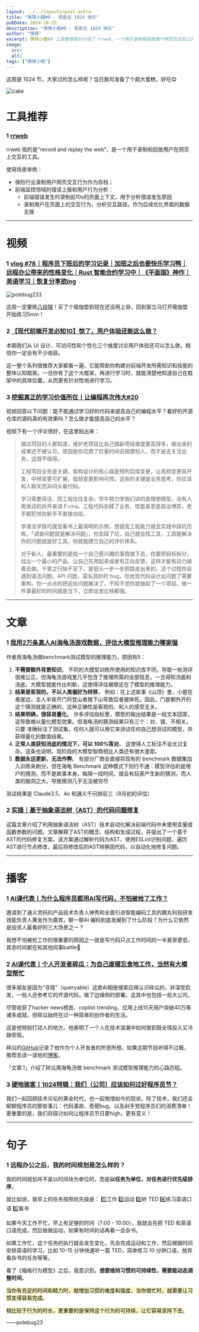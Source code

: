 ```yaml
---
layout: ../../layouts/post.astro
title: "筷筷小报#9 - 祝各位 1024 快乐"
pubDate: 2024-10-25
description: "筷筷小报#9 - 祝各位 1024 快乐"
author: "筷筷"
excerpt: 筷筷小报#9 工具推荐部分介绍了 rrweb，一个用于录制和回放用户网页交互的工具。视频推荐包括作者最爱的 polebug vlog、现代前端开发必知系列之用户体验优化，以及如何挖掘学习的价值。文章推荐探讨了使用海龟汤游戏数据评估大模型推理能力，以及基于AST的代码问题修复方案。播客推荐讨论了AI编码的发展阶段、个人开发者如何利用AI提高效率，以及如何庆祝程序员节。最后，分享了关于远程办公时间规划的见解，强调了任务优先级排序和习惯可持续性的重要性。
image:  
  src:
  alt:
tags: ["筷筷小报"]
---
```


这周是 1024 节，大家过的怎么样呢？当日我司准备了个超大蛋糕，好吃😋

![cake](https://mp-32a9c741-ee12-48ed-86c1-aaeb62c1a109.cdn.bspapp.com/cloudstorage/kkxb/kkxb9-1.png)

# 工具推荐

### 1 [rrweb](https://github.com/rrweb-io/rrweb)

rrweb 指的是“record and replay the web”，是一个用于录制和回放用户在网页上交互的工具。

使用场景举例：
- 保险行业录制用户网页交互行为作为存档；
- 前端监控领域的错误上报和用户行为分析：
	- 前端错误发生时录制前10s的页面上下文，用于分析错误发生原因
	- 录制用户在页面上的交互行为，分析交互路径，作为后续优化界面的数据支撑

---
# 视频

### 1 [vlog #78｜程序员下班后的学习记录｜加班之后也要快乐学习鸭｜远程办公带来的性格变化｜Rust 智能合约学习中｜《平面国》神作｜英语学习｜恢复分享欲ing](https://www.bilibili.com/video/BV1dQyeY3Eei/?share_source=copy_web&vd_source=27102c235ff3a9369a44716ba38084f3)

![polebug233](https://mp-32a9c741-ee12-48ed-86c1-aaeb62c1a109.cdn.bspapp.com/cloudstorage/kkxb/kkxb9-2.png)

这周一定要练[八段锦](https://www.bilibili.com/video/BV1ZK411z7wY/?share_source=copy_web&vd_source=27102c235ff3a9369a44716ba38084f3)！买了个瑜伽垫到现在还没用上😅，回到家立马打开瑜伽垫开始练习5min！

### 2 [【现代前端开发必知10】惊了，用户体验还能这么做？](https://www.bilibili.com/video/BV1MWyeYhEi3/?share_source=copy_web&vd_source=27102c235ff3a9369a44716ba38084f3)

本期我们从 UI 设计、可访问性和个性化三个维度讨论用户体验还可以怎么做，相信你一定会有不少收获。

这一整个系列很推荐大家都看一遍，它能帮助你构建对前端开发所需知识和技能的整体认知框架。一旦你有了这个大框架，再进行学习时，就能清楚地知道自己在框架中的具体位置，从而更有针对性地进行学习。

### 3 [挖掘真正的学习价值所在丨让编程再次伟大#20](https://www.bilibili.com/video/BV1GAyZYAEwA/?share_source=copy_web&vd_source=27102c235ff3a9369a44716ba38084f3)

视频回答以下问题：能不能通过学习好的代码来提高自己的编程水平？看好的开源仓库的源码真的有效果吗？怎么做才能提高自己的水平？

视频下有一个评论很好，在这里贴出来：

> 搞过项目的人都知道，维护老项目比自己搞新项目难度要高得多，做出来的成果还不被认可。原因是你花费了巨量时间去揣摩别人，而不是去关注业务，这很不值得。
> 
> 工程项目业务是关键，架构设计的核心就是预判后续变更，让高频变更易开发，中频变更可扩展，低频变更影响可控。这些的关键是业务思考，你应该和人聊天而非闷头看代码。 
> 
> 学习需要简洁，而工程往往复杂。学牛顿力学我们讲的是理想模型，没有人用发动机拆开来讲 F=ma。工程代码杂糅了业务、性能甚至是政治博弈，老手都犯怵你新手不直接白给。 
> 
> 学语法学技巧就去看书上最简明的示例，想提高工程能力就去实践中踩坑历练。「调查问题就是解决问题」，你去踩了坑，自己就会找工具，工具能解决你的问题就是好工具，你就能建立自己的评价体系。 
> 
> 对于新人，最重要的是找一个自己感兴趣的事情做下去，你要把目标拆分，找出一个最小的产品，让自己先用起来或者有正向反馈，这样才能有动力接着去做。千里之行始于足下，是低头一步一步把路走出来的。这个过程你会遇到语法问题，API 问题，莫名其妙的 bug，你发现代码设计出问题了需要重构，你一点点的把这些问题解决了，不知不觉你就做起了一个项目。做一件事最好的时间就是当下，立即出发比啥都强。

---
# 文章

### 1 [我用2万条真人AI海龟汤游戏数据，评估大模型推理能力哪家强](https://mp.weixin.qq.com/s/7GVlt8IJMxJkR0kDNPVMLw)

作者用海龟汤做benchmark测试模型的推理能力，原因有5：

1. **不需要额外背景知识**。 不同的大模型训练所使用的知识库不同，导致一些测评很难公正。但海龟汤游戏里几乎包含了推理所需的全部信息，一旦得知汤面和汤底，大模型就能作出判断，这使得评估被限定在了模型的推理能力。
2. **结果是客观的，不以人类偏好为转移**。 例如：在上述故事《山顶》里，小屋在悬崖边，主人半夜开门将登山者推下山导致后者被摔死。因此，门是朝外开的这个猜测就是正确的，这种正确性是客观的、和人的感受无关。
3. **结果明确，很容易量化**。 许多评估指标里，模型的输出结果是一段文本回答，这导致难以量化模型效果。但海龟汤的猜测结果只有三个：对、错、不相关。只要 准确标注了测试集，任何人就可以用它来测试任何自己想测试的模型，并获得量化的数值结果。
4. **正常人类获知汤底的情况下，可以 100%答对**。 这使得人工标注不会太过复杂。这条也说明，现阶段的大模型智商相比人类还有很大差距。
5. **数据永远更新、无法作弊**。 有部分厂商会直接将现有的 benchmark 数据集加入训练来刷分，但在海龟 Benchmark 这种模式下则行不通：模型评估的是用户的猜测，而不是故事本身。每隔一段时间，就会有玩家产生新的猜测，而人类的脑洞之大，导致猜测几乎无法被穷尽

测试结果是 Claude3.5、4o 和通义千问排前三（8月初的评估）

### 2 [实操｜基于抽象语法树（AST）的代码问题修复](https://mp.weixin.qq.com/s/3g5aHnLXFoouqVKL3yXzvw)

这篇文章介绍了利用抽象语法树（AST）技术自动化解决前端代码中未使用变量或函数参数的问题。文章解释了AST的概念、结构和生成过程，并提出了一个基于AST的代码修复方案。该方案通过解析代码为AST、使用ESLint识别问题、遍历AST进行节点修改，最后将修改后的AST转换回代码，以自动化地修复问题。

---
# 播客

### 1 [AI课代表丨为什么程序员都用AI写代码，不怕被抢了工作？](https://www.xiaoyuzhoufm.com/episode/66b2440181a33f085404e9c3)

邀请到了通义灵码的产品技术负责人神秀和全面引进智能编码工具的趣丸科技研发效能负责人黄金作为嘉宾，聊一聊AI 编码到底发展到了什么阶段？为什么它依然是投资人最看好的三大场景之一？

我想不怕被抢工作的很重要的原因之一就是写代码只占工作时间的一半甚至更低，其余时间都在和其他同事battle🤣

### 2 [AI课代表丨个人开发者碎瓜：为自己废寝忘食地工作，当然有大模型帮忙](https://www.xiaoyuzhoufm.com/episode/66bb7c7d33591c27bed9f993)

很多朋友是因为“寻隐”（queryable）这款AI相册搜索应用认识碎瓜的，并深受启发，一些人还参考它的开源代码，做了边缘侧的部署。这其中也包括一些大公司。

尽管收获了hacker news榜首、copilot trending、应用上线15天用户突破40万等诸多成就，但碎瓜始终在过一种简单的创作者的生活。

这是他特别打动人的地方。他表明了一个人在技术浪潮中如何做到既全情投入又冷静旁观。

碎瓜的[GitHub](https://github.com/mazzzystar)记录了他作为个人开发者的所思所想。如果这期节目听得不过瘾，推荐去读一读他的[博客](https://mazzzystar.github.io/index.html)。

「文章.1」介绍了碎瓜用海龟汤做 benchmark 测试模型推理能力的心路历程。

### 3 [硬地骇客丨1024特辑：我们（公司）应该如何过好程序员节？](https://www.xiaoyuzhoufm.com/episode/67166835db2cf82757e38127)

我们一起回顾技术论坛的黄金时代，也一起惋惜如今的现状。除了技术，我们还会聊聊程序员的那些事儿：代码事故、奇葩bug、以及剁手党程序员们的消费清单！更重要的是，我们将探讨如何让程序员节日更high，更有意义！

---
# 句子

### 1 远程办公之后，我的时间规划是怎么样的？

我的时间规划并不是以时间块为单位的，而是**以任务为单位，对任务进行优先级排序**。

就比如说，我早上的任务按照优先级是：
1️⃣工作
2️⃣运动
3️⃣听 TED
4️⃣练习英语口语
5️⃣看书

如果今天工作不忙，早上有足够的时间（7:00 - 10:00），我就会先把 TED 和英语口语完成，然后做做运动，如果有时间的话再看一会杂书。

如果工作忙，这个任务的执行就会发生变化，先会完成运动和工作，然后根据时间安排英语的学习，比如 10-15 分钟快速听一篇 TED，简单练习 10 分钟口语，放弃看杂书的任务等等。

看了《福格行为模型》之后，我意识到，**想要维持习惯的可持续性，需要能动态调整时间**。

<mark style="background: #FFF3A3A6;">当你有充足的时间和精力时，就增加习惯的难度和强度，当你很忙时，就需要让习惯变得容易完成</mark>。

<mark style="background: #FFF3A3A6;">相比较于行为的时长，更重要的是保持这个行为的可持续，让它容易坚持下去</mark>。

——polebug23